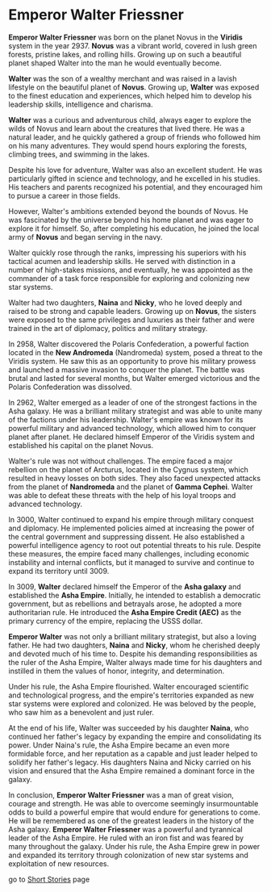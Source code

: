 # Emperor Walter Friessner

**Emperor Walter Friessner** was born on the planet Novus in the **Viridis** system in the year 2937. **Novus** was a vibrant world, covered in lush green forests, pristine lakes, and rolling hills. Growing up on such a beautiful planet shaped Walter into the man he would eventually become.

**Walter** was the son of a wealthy merchant and was raised in a lavish lifestyle on the beautiful planet of **Novus**. Growing up, **Walter** was exposed to the finest education and experiences, which helped him to develop his leadership skills, intelligence and charisma.

**Walter** was a curious and adventurous child, always eager to explore the wilds of Novus and learn about the creatures that lived there. He was a natural leader, and he quickly gathered a group of friends who followed him on his many adventures. They would spend hours exploring the forests, climbing trees, and swimming in the lakes.

Despite his love for adventure, Walter was also an excellent student. He was particularly gifted in science and technology, and he excelled in his studies. His teachers and parents recognized his potential, and they encouraged him to pursue a career in those fields.

However, Walter's ambitions extended beyond the bounds of Novus. He was fascinated by the universe beyond his home planet and was eager to explore it for himself. So, after completing his education, he joined the local army of **Novus** and began serving in the navy.

Walter quickly rose through the ranks, impressing his superiors with his tactical acumen and leadership skills. He served with distinction in a number of high-stakes missions, and eventually, he was appointed as the commander of a task force responsible for exploring and colonizing new star systems.

Walter had two daughters, **Naina** and **Nicky**, who he loved deeply and raised to be strong and capable leaders. Growing up on **Novus**, the sisters were exposed to the same privileges and luxuries as their father and were trained in the art of diplomacy, politics and military strategy.

In 2958, Walter discovered the Polaris Confederation, a powerful faction located in the **New Andromeda** (Nandromeda) system, posed a threat to the Viridis system. He saw this as an opportunity to prove his military prowess and launched a massive invasion to conquer the planet. The battle was brutal and lasted for several months, but Walter emerged victorious and the Polaris Confederation was dissolved.

In 2962, Walter emerged as a leader of one of the strongest factions in the Asha galaxy. He was a brilliant military strategist and was able to unite many of the factions under his leadership. Walter's empire was known for its powerful military and advanced technology, which allowed him to conquer planet after planet. He declared himself Emperor of the Viridis system and established his capital on the planet Novus.

Walter's rule was not without challenges. The empire faced a major rebellion on the planet of Arcturus, located in the Cygnus system, which resulted in heavy losses on both sides. They also faced unexpected attacks from the planet of **Nandromeda** and the planet of **Gamma Cephei**. Walter was able to defeat these threats with the help of his loyal troops and advanced technology.

In 3000, Walter continued to expand his empire through military conquest and diplomacy. He implemented policies aimed at increasing the power of the central government and suppressing dissent. He also established a powerful intelligence agency to root out potential threats to his rule. Despite these measures, the empire faced many challenges, including economic instability and internal conflicts, but it managed to survive and continue to expand its territory until 3009.

In 3009, **Walter** declared himself the Emperor of the **Asha galaxy** and established the **Asha Empire**. Initially, he intended to establish a democratic government, but as rebellions and betrayals arose, he adopted a more authoritarian rule. He introduced the **Asha Empire Credit (AEC)** as the primary currency of the empire, replacing the USSS dollar.

**Emperor Walter** was not only a brilliant military strategist, but also a loving father. He had two daughters, **Naina** and **Nicky**, whom he cherished deeply and devoted much of his time to. Despite his demanding responsibilities as the ruler of the Asha Empire, Walter always made time for his daughters and instilled in them the values of honor, integrity, and determination.

Under his rule, the Asha Empire flourished. Walter encouraged scientific and technological progress, and the empire's territories expanded as new star systems were explored and colonized. He was beloved by the people, who saw him as a benevolent and just ruler.

At the end of his life, Walter was succeeded by his daughter **Naina**, who continued her father's legacy by expanding the empire and consolidating its power. Under Naina's rule, the Asha Empire became an even more formidable force, and her reputation as a capable and just leader helped to solidify her father's legacy. His daughters Naina and Nicky carried on his vision and ensured that the Asha Empire remained a dominant force in the galaxy.

In conclusion, **Emperor Walter Friessner** was a man of great vision, courage and strength. He was able to overcome seemingly insurmountable odds to build a powerful empire that would endure for generations to come. He will be remembered as one of the greatest leaders in the history of the Asha galaxy. **Emperor Walter Friessner** was a powerful and tyrannical leader of the Asha Empire. He ruled with an iron fist and was feared by many throughout the galaxy. Under his rule, the Asha Empire grew in power and expanded its territory through colonization of new star systems and exploitation of new resources.

go to [Short Stories](https://asha-empire.github.io/Short-Stories/) page
